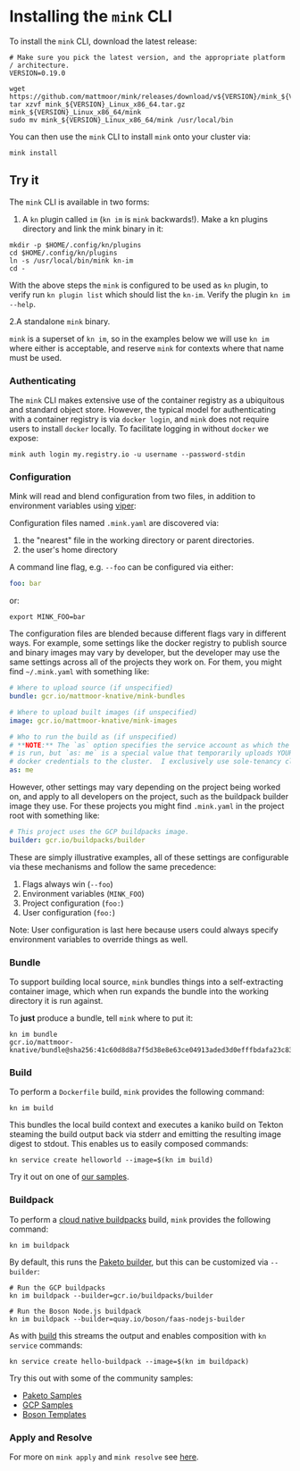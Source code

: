 # Installing the `mink` CLI

To install the `mink` CLI, download the latest release:

```shell
# Make sure you pick the latest version, and the appropriate platform / architecture.
VERSION=0.19.0

wget https://github.com/mattmoor/mink/releases/download/v${VERSION}/mink_${VERSION}_Linux_x86_64.tar.gz
tar xzvf mink_${VERSION}_Linux_x86_64.tar.gz mink_${VERSION}_Linux_x86_64/mink
sudo mv mink_${VERSION}_Linux_x86_64/mink /usr/local/bin
```

You can then use the `mink` CLI to install `mink` onto your cluster via:

```shell
mink install
```

## Try it

The `mink` CLI is available in two forms:

1. A `kn` plugin called `im` (`kn im` is `mink` backwards!). Make a kn plugins directory and link the mink binary in it:

```shell
mkdir -p $HOME/.config/kn/plugins
cd $HOME/.config/kn/plugins
ln -s /usr/local/bin/mink kn-im
cd -
```

With the above steps the `mink` is configured to be used as `kn` plugin, to verify run `kn plugin list` which should list the `kn-im`. Verify the plugin `kn im --help`.

2.A standalone `mink` binary.

`mink` is a superset of `kn im`, so in the examples below we will use `kn im`
where either is acceptable, and reserve `mink` for contexts where that name must
be used.

### Authenticating

The `mink` CLI makes extensive use of the container registry as a ubiquitous and
standard object store. However, the typical model for authenticating with a
container registry is via `docker login`, and `mink` does not require users to
install `docker` locally. To facilitate logging in without `docker` we expose:

```shell
mink auth login my.registry.io -u username --password-stdin
```

### Configuration

Mink will read and blend configuration from two files, in addition to
environment variables using [viper](https://github.com/spf13/viper):

Configuration files named `.mink.yaml` are discovered via:

1. the "nearest" file in the working directory or parent directories.
2. the user's home directory

A command line flag, e.g. `--foo` can be configured via either:

```yaml
foo: bar
```

or:

```shell
export MINK_FOO=bar
```

The configuration files are blended because different flags vary in different
ways. For example, some settings like the docker registry to publish source and
binary images may vary by developer, but the developer may use the same settings
across all of the projects they work on. For them, you might find `~/.mink.yaml`
with something like:

```yaml
# Where to upload source (if unspecified)
bundle: gcr.io/mattmoor-knative/mink-bundles

# Where to upload built images (if unspecified)
image: gcr.io/mattmoor-knative/mink-images

# Who to run the build as (if unspecified)
# **NOTE:** The `as` option specifies the service account as which the build
# is run, but `as: me` is a special value that temporarily uploads YOUR local
# docker credentials to the cluster.  I exclusively use sole-tenancy clusters.
as: me
```

However, other settings may vary depending on the project being worked on, and
apply to all developers on the project, such as the buildpack builder image they
use. For these projects you might find `.mink.yaml` in the project root with
something like:

```yaml
# This project uses the GCP buildpacks image.
builder: gcr.io/buildpacks/builder
```

These are simply illustrative examples, all of these settings are configurable
via these mechanisms and follow the same precedence:

1. Flags always win (`--foo`)
2. Environment variables (`MINK_FOO`)
3. Project configuration (`foo:`)
4. User configuration (`foo:`)

Note: User configuration is last here because users could always specify
environment variables to override things as well.

### Bundle

To support building local source, `mink` bundles things into a self-extracting
container image, which when run expands the bundle into the working directory it
is run against.

To **just** produce a bundle, tell `mink` where to put it:

```shell
kn im bundle
gcr.io/mattmoor-knative/bundle@sha256:41c60d8d8a7f5d38e8e63ce04913aded3d0efffbdafa23c835809114eb673f7e
```

### Build

To perform a `Dockerfile` build, `mink` provides the following command:

```shell
kn im build
```

This bundles the local build context and executes a kaniko build on Tekton
steaming the build output back via stderr and emitting the resulting image
digest to stdout. This enables us to easily composed commands:

```shell
kn service create helloworld --image=$(kn im build)
```

Try it out on one of
[our samples](https://github.com/knative/docs/tree/master/docs/serving/samples/hello-world).

### Buildpack

To perform a [cloud native buildpacks](https://buildpacks.io) build, `mink`
provides the following command:

```shell
kn im buildpack
```

By default, this runs the
[Paketo builder](https://github.com/paketo-buildpacks/builder), but this can be
customized via `--builder`:

```shell
# Run the GCP buildpacks
kn im buildpack --builder=gcr.io/buildpacks/builder

# Run the Boson Node.js buildpack
kn im buildpack --builder=quay.io/boson/faas-nodejs-builder
```

As with [build](#build) this streams the output and enables composition with
`kn service` commands:

```shell
kn service create hello-buildpack --image=$(kn im buildpack)
```

Try this out with some of the community samples:

- [Paketo Samples](https://github.com/paketo-buildpacks/samples)
- [GCP Samples](https://github.com/GoogleCloudPlatform/buildpack-samples)
- [Boson Templates](https://github.com/boson-project/faas/tree/main/templates)

### Apply and Resolve

For more on `mink apply` and `mink resolve` see [here](./APPLY.md).
